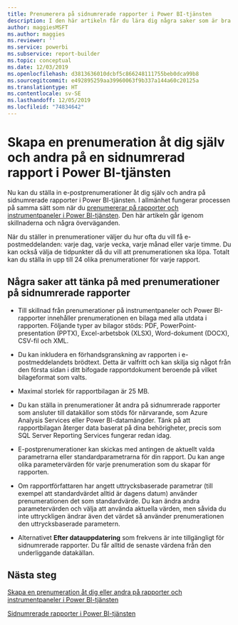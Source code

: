 ```yaml
---
title: Prenumerera på sidnumrerade rapporter i Power BI-tjänsten
description: I den här artikeln får du lära dig några saker som är bra att tänka på när du ska prenumerera på sidnumrerade rapporter i Power BI-tjänsten.
author: maggiesMSFT
ms.author: maggies
ms.reviewer: ''
ms.service: powerbi
ms.subservice: report-builder
ms.topic: conceptual
ms.date: 12/03/2019
ms.openlocfilehash: d3813636010dcbf5c866248111755beb0dca99b8
ms.sourcegitcommit: e492895259aa39960063f9b337a144a60c20125a
ms.translationtype: HT
ms.contentlocale: sv-SE
ms.lasthandoff: 12/05/2019
ms.locfileid: "74834642"
---
```

# <a name="subscribe-yourself-and-others-to-paginated-reports-in-the-power-bi-service"></a>Skapa en prenumeration åt dig själv och andra på en sidnumrerad rapport i Power BI-tjänsten 

Nu kan du ställa in e-postprenumerationer åt dig själv och andra på sidnumrerade rapporter i Power BI-tjänsten. I allmänhet fungerar processen på samma sätt som när du [prenumererar på rapporter och instrumentpaneler i Power BI-tjänsten](end-user-subscribe.md). Den här artikeln går igenom skillnaderna och några överväganden. 

När du ställer in prenumerationer väljer du hur ofta du vill få e-postmeddelanden: varje dag, varje vecka, varje månad eller varje timme. Du kan också välja de tidpunkter då du vill att prenumerationen ska löpa. Totalt kan du ställa in upp till 24 olika prenumerationer för varje rapport. 

## <a name="considerations-for-paginated-report-subscriptions"></a>Några saker att tänka på med prenumerationer på sidnumrerade rapporter 

- Till skillnad från prenumerationer på instrumentpaneler och Power BI-rapporter innehåller prenumerationen en bilaga med alla utdata i rapporten.  Följande typer av bilagor stöds: PDF, PowerPoint-presentation (PPTX), Excel-arbetsbok (XLSX), Word-dokument (DOCX), CSV-fil och XML.

- Du kan inkludera en förhandsgranskning av rapporten i e-postmeddelandets brödtext.  Detta är valfritt och kan skilja sig något från den första sidan i ditt bifogade rapportdokument beroende på vilket bilageformat som valts. 

- Maximal storlek för rapportbilagan är 25 MB. 

- Du kan ställa in prenumerationer åt andra på sidnumrerade rapporter som ansluter till datakällor som stöds för närvarande, som Azure Analysis Services eller Power BI-datamängder. Tänk på att rapportbilagan återger data baserat på dina behörigheter, precis som SQL Server Reporting Services fungerar redan idag. 

- E-postprenumerationer kan skickas med antingen de aktuellt valda parametrarna eller standardparametrarna för din rapport.  Du kan ange olika parametervärden för varje prenumeration som du skapar för rapporten. 

- Om rapportförfattaren har angett uttrycksbaserade parametrar (till exempel att standardvärdet alltid är dagens datum) använder prenumerationen det som standardvärde. Du kan ändra andra parametervärden och välja att använda aktuella värden, men såvida du inte uttryckligen ändrar även det värdet så använder prenumerationen den uttrycksbaserade parametern.

- Alternativet **Efter datauppdatering** som frekvens är inte tillgängligt för sidnumrerade rapporter. Du får alltid de senaste värdena från den underliggande datakällan. 

## <a name="next-steps"></a>Nästa steg

[Skapa en prenumeration åt dig eller andra på rapporter och instrumentpaneler i Power BI-tjänsten](../service-report-subscribe.md)

[Sidnumrerade rapporter i Power BI-tjänsten](end-user-paginated-report.md)

